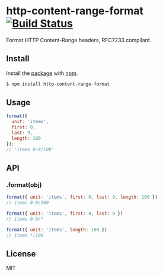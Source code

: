 # http-content-range-format [![Build Status](https://travis-ci.org/purposeindustries/node-http-content-range-format.svg)](https://travis-ci.org/purposeindustries/node-http-content-range-format)

Format HTTP Content-Range headers, RFC7233 compilant.

## Install

Install the [package](http://npmjs.org/package/http-content-range-format) with [npm](http://npmjs.org).

```sh
$ npm install http-content-range-format
```

## Usage

```js
format({
  unit: 'items',
  first: 0,
  last: 9,
  length: 100
});
// 'items 0-9/100'
```

## API

### .format(obj)

```js
format({ unit: 'items', first: 0, last: 9, length: 100 })
// items 0-9/100

format({ unit: 'items', first: 0, last: 9 })
// items 0-9/*

format({ unit: 'items', length: 100 })
// items */100
```

## License

MIT
